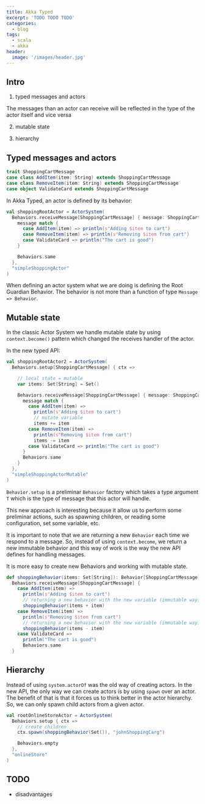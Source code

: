 ```yaml
---
title: Akka Typed
excerpt: 'TODO TODO TODO'
categories:
  - blog
tags:
  - scala
  - akka
header:
  image: '/images/header.jpg'
---
```


## Intro

1. typed messages and actors

The messages than an actor can receive will be reflected in the type of the actor itself and vice versa

2. mutable state

3. hierarchy

## Typed messages and actors

```scala
trait ShoppingCartMessage
case class AddItem(item: String) extends ShoppingCartMessage
case class RemoveItem(item: String) extends ShoppingCartMessage
case object ValidateCard extends ShoppingCartMessage
```

In Akka Typed, an actor is defined by its behavior:

```scala
val shoppingRootActor = ActorSystem(
  Behaviors.receiveMessage[ShoppingCartMessage] { message: ShoppingCartMessage =>
    message match {
      case AddItem(item) => println(s"Adding $item to cart")
      case RemoveItem(item) => println(s"Removing $item from cart")
      case ValidateCard => println("The cart is good")
    }

    Behaviors.same
  },
  "simpleShoppingActor"
)
```

When defining an actor system what we are doing is defining the Root Guardian Behavior. The behavior is not more than a function of type `Message => Behavior`.

## Mutable state

In the classic Actor System we handle mutable state by using `context.become()` pattern which changed the receives handler of the actor.

In the new typed API:

```scala
val shoppingRootActor2 = ActorSystem(
  Behaviors.setup[ShoppingCartMessage] { ctx =>

    // local state = mutable
    var items: Set[String] = Set()

    Behaviors.receiveMessage[ShoppingCartMessage] { message: ShoppingCartMessage =>
      message match {
        case AddItem(item) =>
          println(s"Adding $item to cart")
          // mutate variable
          items += item
        case RemoveItem(item) =>
          println(s"Removing $item from cart")
          items -= item
        case ValidateCard => println("The cart is good")
      }
      Behaviors.same
    }
  },
  "simpleShoppingActorMutable"
)
```

`Behavior.setup` is a preliminar `Behavior` factory which takes a type argument `T` which is the type of message that this actor will handle.

This new approach is interesting because it allow us to perform some preliminar actions, such as spawning children, or reading some configuration, set some variable, etc.

It is important to note that we are returning a new `Behavior` each time we respond to a message. So, instead of using `context.become`, we return a new immutable behavior and this way of work is the way the new API defines for handling messages.

It is more easy to create new Behaviors and working with mutable state.

```scala
def shoppingBehavior(items: Set[String]): Behavior[ShoppingCartMessage] =
  Behaviors.receiveMessage[ShoppingCartMessage] {
    case AddItem(item) =>
      println(s"Adding $item to cart")
      // returning a new behavior with the new variable (immutable way)
      shoppingBehavior(items + item)
    case RemoveItem(item) =>
      println(s"Removing $item from cart")
      // returning a new behavior with the new variable (immutable way)
      shoppingBehavior(items - item)
    case ValidateCard =>
      println("The cart is good")
      Behaviors.same
  }
```

## Hierarchy

Instead of using `system.actorOf` was the old way of creating actors. In the new API, the only way we can create actors is by using `spawn` over an actor. The benefit of that is that it forces us to think better in the actor hierarchy. So, we can only spawn child actors from a given actor.

```scala
val rootOnlineStoreActor = ActorSystem(
  Behaviors.setup { ctx =>
    // create children
    ctx.spawn(shoppingBehavior(Set()), "johnShoppingCarg")

    Behaviors.empty
  },
  "onlineStore"
)
```

## TODO

- disadvantages
